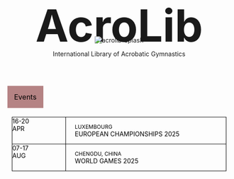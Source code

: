 # AcroLib

<!--![acrolib-logo](assets/acrolib-logo.png)-->

![acrolib-splash](assets/Reading-Acrobats-Refined-Colorised.png)

International Library of Acrobatic Gymnastics

<h2 class="h2-events">Events</h2>
<ul class="events">
  <li><div class="date"><time>16-20 <br> APR</time></div> <div><span>Luxembourg</span> <br> European Championships 2025</div></li>
  <li><div class="date"><time>07-17 <br> AUG</time></div> <div><span>Chengdu, China</span> <br> World Games 2025</div></li>
</ul>

<style>
  h1 {
    font-size: 100px;
    text-align: center;
    padding-bottom: 0;
    padding-top: 0;
    margin: 0;
    margin-bottom: -50px;
  }

  p {
    text-align: center;
  }

  .up {
    display: none;
  }

  img {
    background: var(--light);
  }

  .h2-events {
    background: #b58384;
    padding: 15px;
    font-size: 16px;
    margin: 50px 0 0;
    display: inline-block;
    color: black;
    font-weight: normal;
  }
  
  .events {
    background: var(--highlight);
    color: black;
    list-style: none;
    padding: 20px;
    margin: 0 -10px;
  }
    .events ul {
      list-style: none;
      padding: 10px;
      margin: 0 -10px;
    }
    .events li {
      border: 1px solid;
      text-transform: uppercase;
      height: 60px;
      display: flex;
      align-items: center;
      margin-bottom: -1px;
    }
    .date {
      font-style: normal;
      border-right: 1px solid;
      padding-right: 20px;
      height: 100%;
      margin-right: 20px;
      width: 100px;
    }

    time {
      align-self: center;
      text-align: center;
    }
  
    .events span {
      font-size: 12px;
    }

  main {
    padding-bottom: 0;
  }

  footer {
    display: none;
  }
</style>
